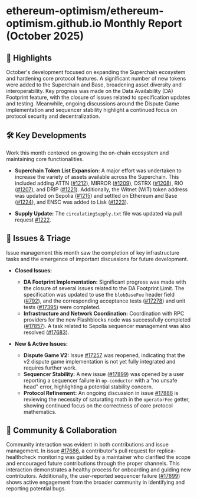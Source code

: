 # ethereum-optimism/ethereum-optimism.github.io Monthly Report (October 2025)

## 🚀 Highlights
October's development focused on expanding the Superchain ecosystem and hardening core protocol features. A significant number of new tokens were added to the Superchain and Base, broadening asset diversity and interoperability. Key progress was made on the Data Availability (DA) Footprint feature, with the closure of issues related to specification updates and testing. Meanwhile, ongoing discussions around the Dispute Game implementation and sequencer stability highlight a continued focus on protocol security and decentralization.

## 🛠️ Key Developments
Work this month centered on growing the on-chain ecosystem and maintaining core functionalities.

- **Superchain Token List Expansion:** A major effort was undertaken to increase the variety of assets available across the Superchain. This included adding ATTN ([#1212](https://github.com/ethereum-optimism/ethereum-optimism.github.io/pull/1212)), MIRROR ([#1209](https://github.com/ethereum-optimism/ethereum-optimism.github.io/pull/1209)), DSTRX ([#1208](https://github.com/ethereum-optimism/ethereum-optimism.github.io/pull/1208)), RIO ([#1207](https://github.com/ethereum-optimism/ethereum-optimism.github.io/pull/1207)), and DRIP ([#1221](https://github.com/ethereum-optimism/ethereum-optimism.github.io/pull/1221)). Additionally, the Witnet (WIT) token address was updated on Sepolia ([#1215](https://github.com/ethereum-optimism/ethereum-optimism.github.io/pull/1215)) and settled on Ethereum and Base ([#1224](https://github.com/ethereum-optimism/ethereum-optimism.github.io/pull/1224)), and ENSC was added to Lisk ([#1223](https://github.com/ethereum-optimism/ethereum-optimism.github.io/pull/1223)).

- **Supply Update:** The `circulatingSupply.txt` file was updated via pull request [#1222](https://github.com/ethereum-optimism/ethereum-optimism.github.io/pull/1222).

## 🐛 Issues & Triage
Issue management this month saw the completion of key infrastructure tasks and the emergence of important discussions for future development.

- **Closed Issues:**
    - **DA Footprint Implementation:** Significant progress was made with the closure of several issues related to the DA Footprint Limit. The specification was updated to use the `blobBaseFee` header field ([#792](https://github.com/ethereum-optimism/ethereum-optimism.github.io/issues/792)), and the corresponding acceptance tests ([#17278](https://github.com/ethereum-optimism/ethereum-optimism.github.io/issues/17278)) and unit tests ([#17395](https://github.com/ethereum-optimism/ethereum-optimism.github.io/issues/17395)) were completed.
    - **Infrastructure and Network Coordination:** Coordination with RPC providers for the new Flashblocks node was successfully completed ([#17857](https://github.com/ethereum-optimism/ethereum-optimism.github.io/issues/17857)). A task related to Sepolia sequencer management was also resolved ([#17683](https://github.com/ethereum-optimism/ethereum-optimism.github.io/issues/17683)).

- **New & Active Issues:**
    - **Dispute Game V2:** Issue [#17257](https://github.com/ethereum-optimism/ethereum-optimism.github.io/issues/17257) was reopened, indicating that the v2 dispute game implementation is not yet fully integrated and requires further work.
    - **Sequencer Stability:** A new issue ([#17899](https://github.com/ethereum-optimism/ethereum-optimism.github.io/issues/17899)) was opened by a user reporting a sequencer failure in `op-conductor` with a "no unsafe head" error, highlighting a potential stability concern.
    - **Protocol Refinement:** An ongoing discussion in issue [#17888](https://github.com/ethereum-optimism/ethereum-optimism.github.io/issues/17888) is reviewing the necessity of saturating math in the `operatorFee` getter, showing continued focus on the correctness of core protocol mathematics.

## 💬 Community & Collaboration
Community interaction was evident in both contributions and issue management. In issue [#17686](https://github.com/ethereum-optimism/ethereum-optimism.github.io/issues/17686), a contributor's pull request for replica-healthcheck monitoring was guided by a maintainer who clarified the scope and encouraged future contributions through the proper channels. This interaction demonstrates a healthy process for onboarding and guiding new contributors. Additionally, the user-reported sequencer failure ([#17899](https://github.com/ethereum-optimism/ethereum-optimism.github.io/issues/17899)) shows active engagement from the broader community in identifying and reporting potential bugs.